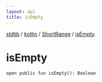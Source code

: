 ```yaml
---
layout: api
title: isEmpty
---
```

[stdlib](../../index.html) / [kotlin](../index.html) / [ShortRange](index.html) / [isEmpty](isEmpty.html)

# isEmpty

```
open public fun isEmpty(): Boolean
```
